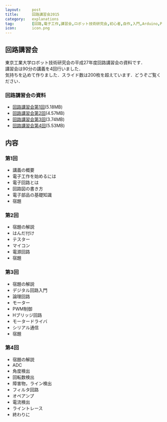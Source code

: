 ```yaml
---
layout:		post
title:		回路講習会2015
category:	explanations
tag:		[回路,電子工作,講習会,ロボット技術研究会,初心者,自作,入門,Arduino,PIC,トランジスタ]
icon:		icon.png
---
```



## 回路講習会

東京工業大学ロボット技術研究会の平成27年度回路講習会の資料です．  
講習会は90分の講義を4回行いました．  
気持ちを込めて作りました．スライド数は200枚を超えています．どうぞご覧ください．

### 回路講習会の資料

  * [回路講習会第1回](CL1.pdf)(5.18MB)
  * [回路講習会第2回](CL2.pdf)(4.57MB)
  * [回路講習会第3回](CL3.pdf)(3.74MB)
  * [回路講習会第4回](CL4.pdf)(5.53MB)

## 内容

### 第1回

  * 講義の概要
  * 電子工作を始めるには
  * 電子回路とは
  * 回路図の書き方
  * 電子部品の基礎知識
  * 宿題

### 第2回

  * 宿題の解説
  * はんだ付け
  * テスター
  * マイコン
  * 電源回路
  * 宿題

### 第3回

  * 宿題の解説
  * デジタル回路入門
  * 論理回路
  * モーター
  * PWM制御
  * Hブリッジ回路
  * モータードライバ
  * シリアル通信
  * 宿題

### 第4回

  * 宿題の解説
  * ADC
  * 角度検出
  * 回転数検出
  * 障害物，ライン検出
  * フィルタ回路
  * オペアンプ
  * 電流検出
  * ライントレース
  * 終わりに


